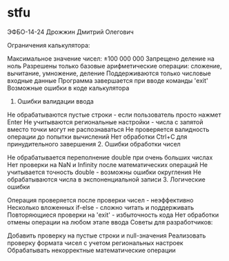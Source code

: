# stfu
ЭФБО-14-24
Дрожжин Дмитрий Олегович

Ограничения калькулятора:

Максимальное значение чисел: ±100 000 000
Запрещено деление на ноль
Разрешены только базовые арифметические операции: сложение, вычитание, умножение, деление
Поддерживаются только числовые входные данные
Программа завершается при вводе команды 'exit'
Возможные ошибки в коде калькулятора

1. Ошибки валидации ввода

Не обрабатываются пустые строки - если пользователь просто нажмет Enter
Не учитываются региональные настройки - числа с запятой вместо точки могут не распознаваться
Не проверяется валидность операции до попытки вычислений
Нет обработки Ctrl+C для принудительного завершения
2. Ошибки обработки чисел

Не обрабатывается переполнение double при очень больших числах
Нет проверки на NaN и Infinity после математических операций
Не учитывается точность double - возможны ошибки округления
Не обрабатываются числа в экспоненциальной записи
3. Логические ошибки

Операция проверяется после проверки чисел - неэффективно
Несколько вложенных if-else - сложно читать и поддерживать
Повторяющиеся проверки на 'exit' - избыточность кода
Нет обработки отмены операции на любом этапе ввода
Советы для разработчиков:

Добавить проверку на пустые строки и null-значения
Реализовать проверку формата чисел с учетом региональных настроек
Обрабатывать некорректные математические операции
